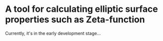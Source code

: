 # A tool for calculating elliptic surface properties such as Zeta-function

Currently, it's in the early development stage...